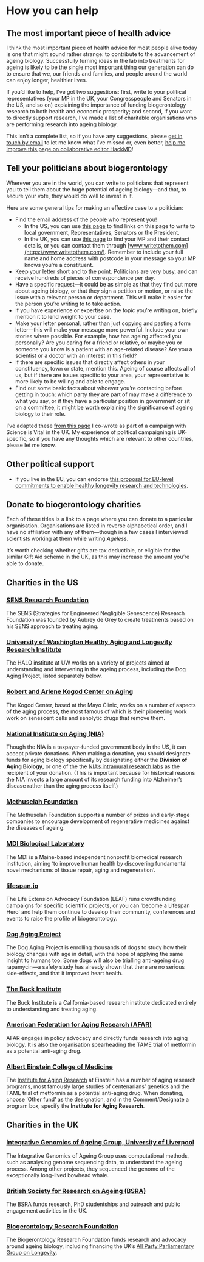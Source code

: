 
# How you can help

## The most important piece of health advice

I think the most important piece of health advice for most people alive today is one that might sound rather strange: to contribute to the advancement of ageing biology. Successfully turning ideas in the lab into treatments for ageing is likely to be the single most important thing our generation can do to ensure that we, our friends and families, and people around the world can enjoy longer, healthier lives.

If you’d like to help, I’ve got two suggestions: first, write to your political representatives (your MP in the UK, your Congresspeople and Senators in the US, and so on) explaining the importance of funding biogerontology research to both health and economic prosperity; and second, if you want to directly support research, I’ve made a list of charitable organisations who are performing research into ageing biology.

This isn’t a complete list, so if you have any suggestions, please [get in touch by email](https://andrewsteele.co.uk/contact/) to let me know what I’ve missed or, even better, [help me improve this page on collaborative editor HackMD](https://hackmd.io/MXhWdUUvTSC_iXE9oqs3sA)!

## Tell your politicians about biogerontology

Wherever you are in the world, you can write to politicians that represent you to tell them about the huge potential of ageing biology—and that, to secure your vote, they would do well to invest in it.

Here are some general tips for making an effective case to a politician:

* Find the email address of the people who represent you!
    * In the US, you can use [this page](https://www.usa.gov/elected-officials) to find links on this page to write to local government, Representatives, Senators or the President.
    * In the UK, you can use [this page](https://members.parliament.uk/members/commons) to find your MP and their contact details, or you can contact them through [www.writetothem.com](https://www.writetothem.com/). Remember to include your full name and home address with postcode in your message so your MP knows you’re a constituent.
* Keep your letter short and to the point. Politicians are very busy, and can receive hundreds of pieces of correspondence per day.
* Have a specific request—it could be as simple as that they find out more about ageing biology, or that they sign a petition or motion, or raise the issue with a relevant person or department. This will make it easier for the person you’re writing to to take action.
* If you have experience or expertise on the topic you’re writing on, briefly mention it to lend weight to your case.
* Make your letter personal, rather than just copying and pasting a form letter—this will make your message more powerful. Include your own stories where possible. For example, how has ageing affected you personally? Are you caring for a friend or relative, or maybe you or someone you know is a patient with an age-related disease? Are you a scientist or a doctor with an interest in this field?
* If there are specific issues that directly affect others in your constituency, town or state, mention this. Ageing of course affects all of us, but if there are issues specific to your area, your representative is more likely to be willing and able to engage.
* Find out some basic facts about whoever you’re contacting before getting in touch: which party they are part of may make a difference to what you say, or if they have a particular position in government or sit on a committee, it might be worth explaining the significance of ageing biology to their role.

I’ve adapted these [from this page](https://scienceisvital.org.uk/resources/how-to-write-mp-letter/) I co-wrote as part of a campaign with Science is Vital in the UK. My experience of political campaigning is UK-specific, so if you have any thoughts which are relevant to other countries, please let me know.

## Other political support

* If you live in the EU, you can endorse [this proposal for EU-level commitments to enable healthy longevity research and technologies](https://futureu.europa.eu/processes/Health/f/3/proposals/826).

## Donate to biogerontology charities

Each of these titles is a link to a page where you can donate to a particular organisation. Organisations are listed in reverse alphabetical order, and I have no affiliation with any of them—though in a few cases I interviewed scientists working at them while writing _Ageless_.

It’s worth checking whether gifts are tax deductible, or eligible for the similar Gift Aid scheme in the UK, as this may increase the amount you’re able to donate.

## Charities in the US

### [SENS Research Foundation](https://www.sens.org/get-involved/donate/)

The SENS (Strategies for Engineered Negligible Senescence) Research Foundation was founded by Aubrey de Grey to create treatments based on his SENS approach to treating aging.

### [University of Washington Healthy Aging and Longevity Research Institute](https://halo.dlmp.uw.edu/donate/)

The HALO institute at UW works on a variety of projects aimed at understanding and intervening in the ageing process, including the Dog Aging Project, listed separately below.

### [Robert and Arlene Kogod Center on Aging](https://www.mayo.edu/research/centers-programs/robert-arlene-kogod-center-aging/contact/support-aging-research)

The Kogod Center, based at the Mayo Clinic, works on a number of aspects of the aging process, the most famous of which is their pioneering work work on senescent cells and senolytic drugs that remove them.

### [National Institute on Aging (NIA)](https://www.nia.nih.gov/about/donations)

Though the NIA is a taxpayer-funded government body in the US, it can accept private donations. When making a donation, you should designate funds for aging biology specifically by designating either the **Division of Aging Biology**, or one of the the [NIA’s intramural research labs](https://www.nia.nih.gov/research/labs/irp-labs) as the recipient of your donation. (This is important because for historical reasons the NIA invests a large amount of its research funding into Alzheimer’s disease rather than the aging process itself.)

### [Methuselah Foundation](https://www.mfoundation.org/join-us#donate)

The Methuselah Foundation supports a number of prizes and early-stage companies to encourage development of regenerative medicines against the diseases of ageing.

### [MDI Biological Laboratory](https://mdibl.org/support-us/donate-now/)

The MDI is a Maine-based independent nonprofit biomedical research institution, aiming ‘to improve human health by discovering fundamental novel mechanisms of tissue repair, aging and regeneration’.

### [lifespan.io](https://www.lifespan.io/crowdfunding/)

The Life Extension Advocacy Foundation (LEAF) runs crowdfunding campaigns for specific scientific projects, or you can ‘become a Lifespan Hero’ and help them continue to develop their community, conferences and events to raise the profile of biogerontology.

### [Dog Aging Project](https://dogagingproject.org/donate/)

The Dog Aging Project is enrolling thousands of dogs to study how their biology changes with age in detail, with the hope of applying the same insight to humans too. Some dogs will also be trialling anti-ageing drug rapamycin—a safety study has already shown that there are no serious side-effects, and that it improved heart health.

### [The Buck Institute](https://www.buckinstitute.org/support/)

The Buck Institute is a California-based research institute dedicated entirely to understanding and treating aging.

### [American Federation for Aging Research (AFAR)](https://www.afar.org/donate)

AFAR engages in policy advocacy and directly funds research into aging biology. It is also the organisation spearheading the TAME trial of metformin as a potential anti-aging drug.

### [Albert Einstein College of Medicine](https://einsteinmed.org/giving/online-gift/)

The [Institute for Aging Research](https://einsteinmed.org/centers/aging/) at Einstein has a number of aging research programs, most famously large studies of centenarians’ genetics and the TAME trial of metformin as a potential anti-aging drug. When donating, choose ‘Other fund’ as the designation, and in the Comment/Designate a program box, specify the **Institute for Aging Research**.

## Charities in the UK

### [Integrative Genomics of Ageing Group, University of Liverpool](http://pcwww.liv.ac.uk/~aging/)

The Integrative Genomics of Ageing Group uses computational methods, such as analysing genome sequencing data, to understand the ageing process. Among other projects, they sequenced the genome of the exceptionally long-lived bowhead whale.

### [British Society for Research on Ageing (BSRA)](https://bsra.org.uk/donate/)

The BSRA funds research, PhD studentships and outreach and public engagement activities in the UK.

### [Biogerontology Research Foundation](http://bg-rf.org.uk/donate)

The Biogerontology Research Foundation funds research and advocacy around ageing biology, including financing the UK’s [All Party Parliamentary Group on Longevity](https://appg-longevity.org/).